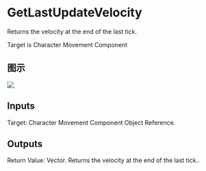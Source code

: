 # GetLastUpdateVelocity

Returns the velocity at the end of the last tick.

Target is Character Movement Component

## 图示

![]($-20221218-20181801.png)

## Inputs

Target: Character Movement Component Object Reference.  

## Outputs

Return Value: Vector. Returns the velocity at the end of the last tick..

